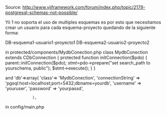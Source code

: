 Source: http://www.yiiframework.com/forum/index.php/topic/2179-postgresql-schemas-not-possible/


Yii 1 no soporta el uso de multiples esquemas es por esto que necesitamos crear un usuario para cada esquema-proyecto quedando de la siguiente forma:

DB-esquema1-usuario1-proyecto1
DB-esquema2-usuario2-proyecto2

in protected/components/MydbConection.php
class MydbConection extends CDbConnection {
  protected function initConnection($pdo)
  {
    parent::initConnection($pdo);
    $stmt=$pdo->prepare("set search_path to yourschema, public");
    $stmt->execute();
  }
}


and 
'db'=>array(
                        'class'=> 'MydbConection',
                        'connectionString' => 'pgsql:host=localhost;port=5432;dbname=yourdb',
                        'username' => 'youruser',
                        'password' => 'yourpassd',
                       
        
                ),

in config/main.php